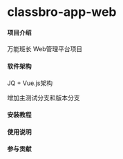 # classbro-app-web

#### 项目介绍
万能班长 Web管理平台项目

#### 软件架构
JQ + Vue.js架构

增加主测试分支和版本分支


#### 安装教程


#### 使用说明


#### 参与贡献
